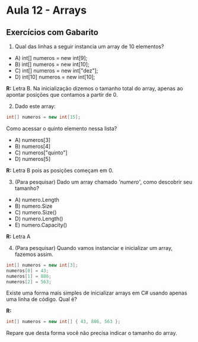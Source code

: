 
# Aula 12 - Arrays

## Exercícios com Gabarito

1.  Qual das linhas a seguir instancia um array de 10 elementos?

* A) int[] numeros = new int[9];
* B) int[] numeros = new int[10];
* C) int[] numeros = new int["dez"];
* D) int[10] numeros = new int[10];

**R:** Letra B. Na inicialização dizemos o tamanho total do array, apenas ao apontar posições que contamos a partir de 0.

2. Dado este array:

```cs
int[] numeros = new int[15];
```

Como acessar o quinto elemento nessa lista?

* A) numeros[3]
* B) numeros[4]
* C) numeros["quinto"]
* D) numeros[5]

**R:** Letra B pois as posições começam em 0.

3. (Para pesquisar) Dado um array chamado _'numero'_, como descobrir seu tamanho?

* A) numero.Length
* B) numero.Size
* C) numero.Size()
* D) numero.Length()
* E) numero.Capacity()

**R:** Letra A

4. (Para pesquisar) Quando vamos instanciar e inicializar um array, fazemos assim.

```cs
int[] numeros = new int[3];
numeros[0] = 43; 
numeros[1] = 886;
numeros[2] = 563;
```

Existe uma forma mais simples de inicializar arrays em C# usando apenas uma linha de código. Qual é?

**R:**

```cs
int[] numeros = new int[] { 43, 886, 563 };
```

Repare que desta forma você não precisa indicar o tamanho do array.

